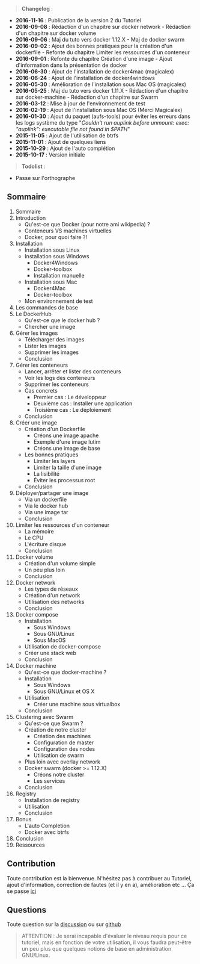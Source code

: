 > **Changelog** :
- **2016-11-16** : Publication de la version 2 du Tutoriel
- **2016-09-08** : Rédaction d'un chapitre sur docker network - Rédaction d'un chapitre sur docker volume
- **2016-09-06** : Maj du tuto vers docker 1.12.X - Maj de docker swarm
- **2016-09-02** : Ajout des bonnes pratiques pour la création d'un dockerfile - Refonte du chapitre Limiter les ressources d'un conteneur
- **2016-09-01** : Refonte du chapitre Création d'une image - Ajout d'information dans la présentation de docker
- **2016-06-30** : Ajout de l'installation de docker4mac (magicalex)
- **2016-06-24** : Ajout de l'installation de docker4windows
- **2016-05-30** : Amélioration de l'installation sous Mac OS (magicalex)
- **2016-05-25** : Maj du tuto vers docker 1.11.X - Rédaction d'un chapitre sur docker-machine - Rédaction d'un chapitre sur Swarm
- **2016-03-12** : Mise à jour de l'environnement de test
- **2016-02-19** : Ajout de l'installation sous Mac OS (Merci Magicalex)
- **2016-01-30** : Ajout du paquet (aufs-tools) pour éviter les erreurs dans les logs système du type "*Couldn't run auplink before unmount: exec: "auplink": executable file not found in $PATH*"
- **2015-11-05** : Ajout de l'utilisation de btrfs
- **2015-11-01** : Ajout de quelques liens
- **2015-10-29** : Ajout de l'auto complétion
- **2015-10-17** : Version initiale

> **Todolist** :
- Passe sur l'orthographe

## Sommaire
1. Sommaire
1. Introduction
   * Qu'est-ce que Docker (pour notre ami wikipedia) ?
   * Conteneurs VS machines virtuelles
   * Docker, pour quoi faire ?!
1. Installation
   * Installation sous Linux
   * Installation sous Windows
      * Docker4Windows
      * Docker-toolbox
      * Installation manuelle
   * Installation sous Mac
      * Docker4Mac
      * Docker-toolbox
   * Mon environnement de test
1. Les commandes de base
1. Le DockerHub
   * Qu'est-ce que le docker hub ?
   * Chercher une image
1. Gérer les images
   * Télécharger des images
   * Lister les images
   * Supprimer les images
   * Conclusion
1. Gérer les conteneurs
   * Lancer, arrêter et lister des conteneurs
   * Voir les logs des conteneurs
   * Supprimer les conteneurs
   * Cas concrets
      * Premier cas : Le développeur
      * Deuxième cas : Installer une application
      * Troisième cas : Le déploiement
   * Conclusion
1. Créer une image
   * Création d'un Dockerfile
      * Créons une image apache
      * Exemple d'une image lutim
      * Créons une image de base
   * Les bonnes pratiques
      * Limiter les layers
      * Limiter la taille d'une image
      * La lisibilité
      * Éviter les processus root
   * Conclusion
1. Déployer/partager une image
   * Via un dockerfile
   * Via le docker hub
   * Via une image tar
   * Conclusion
1. Limiter les ressources d'un conteneur
   * La mémoire
   * Le CPU
   * L'écriture disque
   * Conclusion
1. Docker volume
   * Création d'un volume simple
   * Un peu plus loin
   * Conclusion
1. Docker network
   * Les types de réseaux
   * Création d'un network
   * Utilisation des networks
   * Conclusion
1. Docker compose
   * Installation
      * Sous Windows
      * Sous GNU/Linux
      * Sous MacOS
   * Utilisation de docker-compose
   * Créer une stack web
   * Conclusion
1. Docker machine
   * Qu'est-ce que docker-machine ?
   * Installation
      * Sous Windows
      * Sous GNU/Linux et OS X
   * Utilisation
      * Créer une machine sous virtualbox
   * Conclusion
1. Clustering avec Swarm
   * Qu'est-ce que Swarm ?
   * Création de notre cluster
      * Création des machines
      * Configuration de master
      * Configuration des nodes
      * Utilisation de swarm
   * Plus loin avec overlay network
   * Docker swarm (docker >= 1.12.X)
      * Créons notre cluster
      * Les services
   * Conclusion
1. Registry
   * Installation de registry
   * Utilisation
   * Conclusion
1. Bonus
   * L'auto Completion
   * Docker avec btrfs
1. Conclusion
1. Ressources

## Contribution
Toute contribution est la bienvenue.
N'hésitez pas à contribuer au Tutoriel, ajout d'information, correction de fautes (et il y en a), amélioration etc ...
Ça se passe [ici](https://github.com/xataz/Tutoriels)

## Questions
Toute question sur la [discussion](https://mondedie.fr/d/7333) ou sur [github](https://github.com/xataz/Tutoriels/issues)


> ATTENTION : Je serai incapable d'évaluer le niveau requis pour ce tutoriel, mais en fonction de votre utilisation, il vous faudra peut-être un peu plus que quelques notions de base en administration GNU/Linux.
